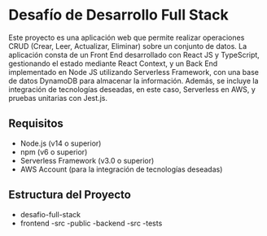 # Desafío de Desarrollo Full Stack

Este proyecto es una aplicación web que permite realizar operaciones CRUD (Crear, Leer, Actualizar, Eliminar) sobre un conjunto de datos. La aplicación consta de un Front End desarrollado con React JS y TypeScript, gestionando el estado mediante React Context, y un Back End implementado en Node JS utilizando Serverless Framework, con una base de datos DynamoDB para almacenar la información. Además, se incluye la integración de tecnologías deseadas, en este caso, Serverless en AWS, y pruebas unitarias con Jest.js.

## Requisitos

- Node.js (v14 o superior)
- npm (v6 o superior)
- Serverless Framework (v3.0 o superior)
- AWS Account (para la integración de tecnologías deseadas)

## Estructura del Proyecto

- desafio-full-stack
- frontend
    -src
    -public
  -backend
    -src
  -tests

